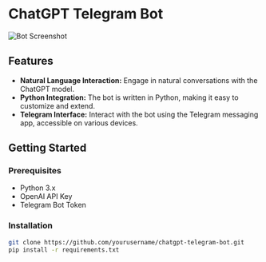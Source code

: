 # ChatGPT Telegram Bot

![Bot Screenshot](https://editor.analyticsvidhya.com/uploads/349973.jpg)

## Features

- **Natural Language Interaction:** Engage in natural conversations with the ChatGPT model.
- **Python Integration:** The bot is written in Python, making it easy to customize and extend.
- **Telegram Interface:** Interact with the bot using the Telegram messaging app, accessible on various devices.

## Getting Started

### Prerequisites

- Python 3.x
- OpenAI API Key
- Telegram Bot Token

### Installation

```bash
git clone https://github.com/yourusername/chatgpt-telegram-bot.git
pip install -r requirements.txt
